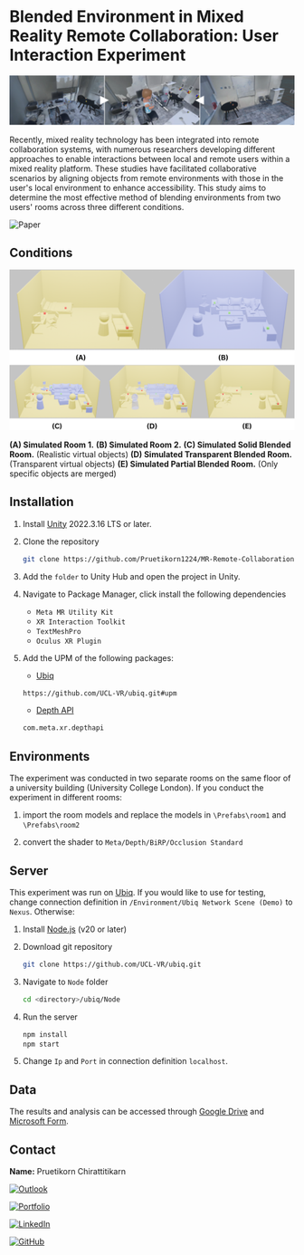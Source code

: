 # Blended Environment in Mixed Reality Remote Collaboration: User Interaction Experiment

![Concept](https://github.com/Pruetikorn1224/MR-Remote-Collaboration-Blended-Environment/blob/main/Images/Thesis%20images.png)

Recently, mixed reality technology has been integrated into remote collaboration systems, with numerous researchers developing different approaches to enable interactions between local and remote users within a mixed reality platform. These studies have facilitated collaborative scenarios by aligning objects from remote environments with those in the user's local environment to enhance accessibility. This study aims to determine the most effective method of blending environments from two users' rooms across three different conditions.

![Paper](https://drive.google.com/file/d/1_TrrQIYVibXVSC-rlE_0lcZvoH1S-U7C/view?usp=sharing)

## Conditions

![Concept](https://github.com/Pruetikorn1224/MR-Remote-Collaboration-Blended-Environment/blob/main/Images/concept_blender.png)

**(A) Simulated Room 1.**
**(B) Simulated Room 2.**
**(C) Simulated Solid Blended Room.** (Realistic virtual objects)
**(D) Simulated Transparent Blended Room.** (Transparent virtual objects)
**(E) Simulated Partial Blended Room.** (Only specific objects are merged)

## Installation

1. Install [Unity](https://unity.com/download) 2022.3.16 LTS or later.
   
2. Clone the repository
   ```bash
   git clone https://github.com/Pruetikorn1224/MR-Remote-Collaboration-Blended-Environment.git
   ```
   
3. Add the ```folder``` to Unity Hub and open the project in Unity.

4. Navigate to Package Manager, click install the following dependencies
   - ```Meta MR Utility Kit```
   - ```XR Interaction Toolkit```
   - ```TextMeshPro```
   - ```Oculus XR Plugin```
     
5. Add the UPM of the following packages:
   - [Ubiq](https://github.com/UCL-VR/ubiq)
   ```bash
   https://github.com/UCL-VR/ubiq.git#upm
   ```
   - [Depth API](https://github.com/oculus-samples/Unity-DepthAPI)
   ```bash
   com.meta.xr.depthapi
   ```

## Environments

The experiment was conducted in two separate rooms on the same floor of a university building (University College London). If you conduct the experiment in different rooms: 

1. import the room models and replace the models in ```\Prefabs\room1``` and ```\Prefabs\room2```

2. convert the shader to ```Meta/Depth/BiRP/Occlusion Standard```

## Server

This experiment was run on [Ubiq](https://github.com/UCL-VR/ubiq). If you would like to use for testing, change connection definition in ```/Environment/Ubiq Network Scene (Demo)``` to ```Nexus```. Otherwise:

1. Install [Node.js](https://nodejs.org/en) (v20 or later)

2. Download git repository
   ```bash
   git clone https://github.com/UCL-VR/ubiq.git
   ```

3. Navigate to ```Node``` folder
   ```bash
   cd <directory>/ubiq/Node
   ```

4. Run the server
   ```bash
   npm install
   npm start
   ```
5. Change ```Ip``` and ```Port``` in connection definition ```localhost```.

## Data

The results and analysis can be accessed through [Google Drive](https://drive.google.com/file/d/1blmMaflvw7cgCWvbN6pMrY_cjPe9ptNC/view?usp=sharing) and [Microsoft Form](https://forms.office.com/Pages/AnalysisPage.aspx?AnalyzerToken=5cloLe2mdMg0dH7rtEcgcIPKVS1eweEC&id=_oivH5ipW0yTySEKEdmlwgnfwzhE1i5ChttjbPTVOcdUN0tHWU01VkFONTlCMEFRVjlRSVVVRFlaSi4u).

## Contact

**Name:** Pruetikorn Chirattitikarn

[![Outlook][outlook-shield]][outlook-mail]

[![Portfolio][portfolio-shield]][portfolio-url]

[![LinkedIn][linkedin-shield]][linkedin-url]

[![GitHub][github-shield]][github-url]

<!-- MARKDOWN LINKS & IMAGES -->
<!-- https://www.markdownguide.org/basic-syntax/#reference-style-links -->
[outlook-shield]: https://img.shields.io/badge/Microsoft_Outlook-0078D4?style=for-the-badge&logo=microsoft-outlook&logoColor=white
[outlook-mail]: mailto:p.chirattitikarn@outlook.com
[linkedin-shield]: https://img.shields.io/badge/-LinkedIn-black.svg?style=for-the-badge&logo=linkedin&colorB=555
[linkedin-url]: https://www.linkedin.com/in/ch-pruetikorn/
[portfolio-shield]: https://img.shields.io/badge/Portfolio-255E63?style=for-the-badge&logo=About.me&logoColor=white
[portfolio-url]: https://pruetikorn1224.github.io/portfolio-website/
[github-shield]: https://img.shields.io/badge/GitHub-100000?style=for-the-badge&logo=github&logoColor=white
[github-url]: https://github.com/Pruetikorn1224
